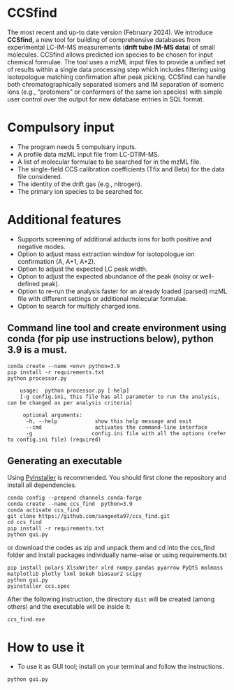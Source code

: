 # CCSfind
The most recent and up-to date version (February 2024).
We introduce **CCSfind**, a new tool for building of comprehensive databases from experimental LC-IM-MS measurements (**drift tube IM-MS data**) of small molecules. 
CCSfind allows predicted ion species to be chosen for input chemical formulae.
The tool uses a mzML input files to provide a unified set of results within a single data processing step which includes filtering using isotopologue matching confirmation after peak picking.
CCSfind can handle both chromatographically separated isomers and IM separation of isomeric ions (e.g., “protomers” or conformers of the same ion species) with simple user control over the output for new database entries in SQL format. 

# Compulsory input

* The program needs 5 compulsary inputs.
* A profile data mzML input file from LC-DTIM-MS.
* A list of molecular formulae to be searched for in the mzML file.
* The single-field CCS calibration coefficients (Tfix and Beta) for the data file considered.
* The identity of the drift gas (e.g., nitrogen).
* The primary ion species to be searched for.



# Additional features

* Supports screening of additional adducts ions for both positive and negative modes.
* Option to adjust mass extraction window for isotopologue ion confirmation (A, A+1, A+2).
* Option to adjust the expected LC peak width.
* Option to adjust the expected abundance of the peak (noisy or well-defined peak).
* Option to re-run the analysis faster for an already loaded (parsed) mzML file with different settings or additional molecular formulae.
* Option to search for multiply charged ions.



## Command line tool and create environment using conda (for pip use instructions below), python 3.9 is a must.

```
conda create --name <env> python=3.9
pip install -r requirements.txt
python processor.py

    usage:  python processor.py [-help] 
    [-g config.ini, this file has all parameter to run the analysis, can be changed as per analysis criteria]

     optional arguments:
      -h, --help            show this help message and exit
      --cmd                 activates the command-line interface
      -g                   config.ini file with all the options (refer to config.ini file) (required)

```
## Generating an executable
Using [PyInstaller](http://www.pyinstaller.org) is recommended. You should first clone the repository and install all dependencies.


```
conda config --prepend channels conda-forge
conda create --name ccs_find  python=3.9
conda activate ccs_find
git clone https://github.com/sangeeta97/ccs_find.git
cd ccs_find
pip install -r requirements.txt
python gui.py

```

or download the codes as zip and unpack them and cd into the ccs_find folder and install packages individually name-wise or using requirements.txt

```
pip install polars XlsxWriter xlrd numpy pandas pyarrow PyQt5 molmass matplotlib plotly lxml bokeh biosaur2 scipy
python gui.py
pyinstaller ccs.spec

```

After the following instruction, the directory `dist` will be created (among others) and the executable will be inside it:
```
ccs_find.exe
```


# How to use it


* To use it as GUI tool; install on your terminal and follow the instructions.
```
python gui.py
```


